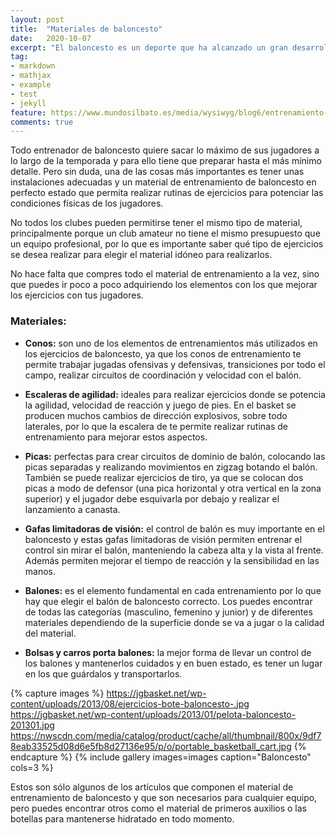 ```yaml
---
layout: post
title:  "Materiales de baloncesto"
date:   2020-10-07
excerpt: "El baloncesto es un deporte que ha alcanzado un gran desarrollo y popularidad en todo el planeta, siendo actualmente una de las prácticas deportivas más influyentes y relevantes a nivel global."
tag:
- markdown 
- mathjax
- example
- test
- jekyll
feature: https://www.mundosilbato.es/media/wysiwyg/blog6/entrenamiento-baloncesto.jpg
comments: true
---
```


Todo entrenador de baloncesto quiere sacar lo máximo de sus jugadores a lo largo de la temporada y para ello tiene que preparar hasta el más mínimo detalle. Pero sin duda, una de las cosas más importantes es tener unas instalaciones adecuadas y un material de entrenamiento de baloncesto en perfecto estado que permita realizar rutinas de ejercicios para potenciar las condiciones físicas de los jugadores.

No todos los clubes pueden permitirse tener el mismo tipo de material, principalmente porque un club amateur no tiene el mismo presupuesto que un equipo profesional, por lo que es importante saber qué tipo de ejercicios se desea realizar para elegir el material idóneo para realizarlos.

No hace falta que compres todo el material de entrenamiento a la vez, sino que puedes ir poco a poco adquiriendo los elementos con los que mejorar los ejercicios con tus jugadores.

### Materiales:

* **Conos:** son uno de los elementos de entrenamientos más utilizados en los ejercicios de baloncesto, ya que los conos de entrenamiento te permite trabajar jugadas ofensivas y defensivas, transiciones por todo el campo, realizar circuitos de coordinación y velocidad con el balón.

* **Escaleras de agilidad:** ideales para realizar ejercicios donde se potencia la agilidad, velocidad de reacción y juego de pies. En el basket se producen muchos cambios de dirección explosivos, sobre todo laterales, por lo que la escalera de te permite realizar rutinas de entrenamiento para mejorar estos aspectos.

* **Picas:** perfectas para crear circuitos de dominio de balón, colocando las picas separadas y realizando movimientos en zigzag botando el balón. También se puede realizar ejercicios de tiro, ya que se colocan dos picas a modo de defensor (una pica horizontal y otra vertical en la zona superior) y el jugador debe esquivarla por debajo y realizar el lanzamiento a canasta.

* **Gafas limitadoras de visión:** el control de balón es muy importante en el baloncesto y estas gafas limitadoras de visión permiten entrenar el control sin mirar el balón, manteniendo la cabeza alta y la vista al frente. Además permiten mejorar el tiempo de reacción y la sensibilidad en las manos.

* **Balones:** es el elemento fundamental en cada entrenamiento por lo que hay que elegir el balón de baloncesto correcto. Los puedes encontrar de todas las categorías (masculino, femenino y junior) y de diferentes materiales dependiendo de la superficie donde se va a jugar o la calidad del material.

* **Bolsas y carros porta balones:** la mejor forma de llevar un control de los balones y mantenerlos cuidados y en buen estado, es tener un lugar en los que guárdalos y transportarlos.

{% capture images %} 
https://jgbasket.net/wp-content/uploads/2013/08/ejercicios-bote-baloncesto-.jpg
https://jgbasket.net/wp-content/uploads/2013/01/pelota-baloncesto-201301.jpg
https://nwscdn.com/media/catalog/product/cache/all/thumbnail/800x/9df78eab33525d08d6e5fb8d27136e95/p/o/portable_basketball_cart.jpg
{% endcapture %} 
{% include gallery images=images caption="Baloncesto" cols=3 %}

Estos son sólo algunos de los artículos que componen el material de entrenamiento de baloncesto y que son necesarios para cualquier equipo, pero puedes encontrar otros como el material de primeros auxilios o las botellas para mantenerse hidratado en todo momento.
